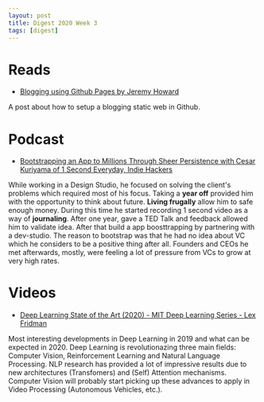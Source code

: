 ```yaml
---
layout: post
title: Digest 2020 Week 3
tags: [digest]
---
```


# Reads
* [Blogging using Github Pages by Jeremy Howard](https://www.fast.ai/2020/01/16/fast_template/)

A post about how to setup a blogging static web in Github. 

# Podcast
* [Bootstrapping an App to Millions Through Sheer Persistence with Cesar Kuriyama of 1 Second Everyday, Indie Hackers](https://www.indiehackers.com/podcast/141-cesar-kuriyama-of-1-second-everyday)

While working in a Design Studio, he focused on solving the client's problems which required most of his focus. Taking a **year off** provided him with the opportunity to think about future. **Living frugally** allow him to safe enough money. During this time he started recording 1 second video as a way of **journaling**. After one year, gave a TED Talk and feedback allowed him to validate idea. After that build a app boosttrapping  by partnering with a dev-studio. The reason to bootstrap was that he had no idea about VC which he considers to be a positive thing after all. Founders and CEOs he met afterwards, mostly, were feeling a lot of pressure from VCs to grow at very high rates.


# Videos

* [Deep Learning State of the Art (2020) - MIT Deep Learning Series - Lex Fridman](https://www.youtube.com/watch?v=0VH1Lim8gL8)

Most interesting developments in Deep Learning in 2019 and what can be expected in 2020. Deep Learning is revolutionazing three main fields: Computer Vision, Reinforcement Learning and Natural Language Processing. NLP research has provided a lot of impressive results due to new architectures (Transfomers) and (Self) Attention mechanisms. Computer Vision will probably start picking up these advances to apply in Video Processing (Autonomous Vehicles, etc.).

